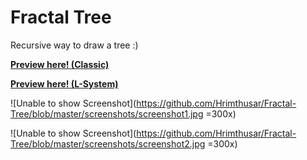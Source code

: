 # Fractal Tree

Recursive way to draw a tree :)

[**Preview here! (Classic)**](https://cdn.rawgit.com/Hrimthusar/Fractal-Tree/4e54f991/Classic/index.html)

[**Preview here! (L-System)**](https://cdn.rawgit.com/Hrimthusar/Fractal-Tree/4e54f991/L-System/index.html)


![Unable to show Screenshot](https://github.com/Hrimthusar/Fractal-Tree/blob/master/screenshots/screenshot1.jpg =300x)  

![Unable to show Screenshot](https://github.com/Hrimthusar/Fractal-Tree/blob/master/screenshots/screenshot2.jpg =300x)  
